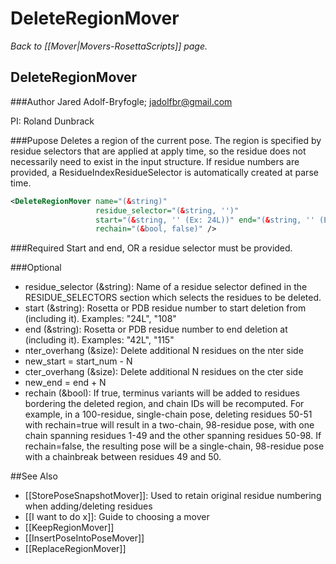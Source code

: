 # DeleteRegionMover
*Back to [[Mover|Movers-RosettaScripts]] page.*
## DeleteRegionMover

###Author
Jared Adolf-Bryfogle; jadolfbr@gmail.com

PI: Roland Dunbrack

###Pupose
Deletes a region of the current pose. The region is specified by residue selectors that are applied at apply time, so the residue does not necessarily need to exist in the input structure. If residue numbers are provided, a ResidueIndexResidueSelector is automatically created at parse time.

```xml
<DeleteRegionMover name="(&string)"
                   residue_selector="(&string, '')"
                   start="(&string, '' (Ex: 24L))" end="(&string, '' (Ex: 42L))"
                   rechain="(&bool, false)" />
```

###Required
Start and end, OR a residue selector must be provided.

###Optional
-   residue_selector (&string): Name of a residue selector defined in the RESIDUE_SELECTORS section which selects the residues to be deleted.
-   start (&string): Rosetta or PDB residue number to start deletion from (including it). Examples: "24L", "108"
-   end (&string): Rosetta or PDB residue number to end deletion at (including it). Examples: "42L", "115" 
-   nter\_overhang (&size): Delete additional N residues on the nter side 
 - new_start = start_num - N
-   cter\_overhang (&size): Delete additional N residues on the cter side
 - new_end = end + N
-   rechain (&bool): If true, terminus variants will be added to residues bordering the deleted region, and chain IDs will be recomputed.  For example, in a 100-residue, single-chain pose, deleting residues 50-51 with rechain=true will result in a two-chain, 98-residue pose, with one chain spanning residues 1-49 and the other spanning residues 50-98.  If rechain=false, the resulting pose will be a single-chain, 98-residue pose with a chainbreak between residues 49 and 50.

##See Also

* [[StorePoseSnapshotMover]]: Used to retain original residue numbering when adding/deleting residues
* [[I want to do x]]: Guide to choosing a mover
* [[KeepRegionMover]]
* [[InsertPoseIntoPoseMover]]
* [[ReplaceRegionMover]]
